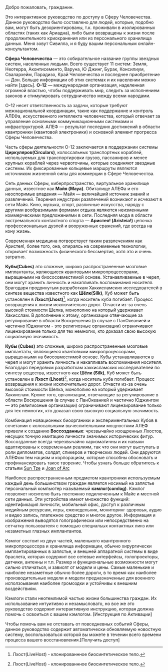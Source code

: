 Добро пожаловать, гражданин.

Это интерактивное руководство по доступу в Сферу Человечества.
Данное руководство было составлено для людей, которые, подобно вам,
могут быть дезориентированы, т.к. проживали в изолированных областях
(таких как Ариадна), либо были возвращены к жизни после продолжительного
криохранения или из персонального хранилища данных. Меня зовут Сивилла,
и я буду вашим персональным онлайн-консультантом.

**Сфера Человечества** — это собирательное название группы звездных систем,
населенных людьми. Всего существует 11 систем: Земля, Неотерра, Аконтисементо,
Варуна, Ю Джинг, Бурак, Консилиум, Свалархейм, Парадизо, Край Человечества и
последнее приобретение — Дон. Больше информации об этих системах и их населении
можно найти [здесь]. **О-12** — международная организация,
наделенная огромной властью, чтобы поддерживать мир, следить за исполнением
законов и стимулировать сотрудничество между всеми народами.

О-12 несет ответственность за задачи, которые требуют межнациональной координации,
такие как поддержание и контроль АЛЕФа, искусственного интеллекта человечества,
который отвечает за управление основными коммуникационными системами и
инфраструктурой. АЛЕФ — результат последних достижений в области квантроники
(квантовой электроники) и основной элемент прогресса Сферы Человечества.

Часть сферы деятельности О-12 заключается в поддержании системы
**Циркуляров(Circulars)**, колоссальных транспортных кораблей, используемых для
транспортировки грузов, пассажиров и менее крупных кораблей через червоточины,
которые соединяют звездные системы. Их фиксированные кольцевые маршруты являются
источником жизненной силы для коммерции в Сфере Человечества.

Сеть данных Сферы, киберпространство, виртуальное хранилище данных,
известное как **Майя (Maya)**. Обиталище АЛЕФа и его неоспоримые владения — Майя —
величайший источник знаний и развлечений.
Творения индустрии развлечений возникают и исчезают в сети Майя.
Кино, музыка, спорт, различные искусства, наряду с другими вообразимыми формами
отдыха являются неизменными коммерческими предложениями в сети.
Последняя мода в области экстремального контактного спорта — **Аристея! (Aristeia!)**
цепочка профессиональных дуэлей и вооруженных сражений, где всегда на кону жизнь.

Современная медицина потворствует таким развлечениям как Аристея!,
более того, она, опираясь на современные технологии, открывает возможность
физического бессмертия, хотя это и очень затратно.

**Кубы(Cubes)** это сложные, широко распространенные мозговые имплантанты, являющиеся квантовыми микропроцессорами, выращеными на биососовместимой основе. Устанавливаемые в череп, они могут хранить личность и накапливать воспоминания носителя. Брагодаря продвинутым разработкам Хаккисламских исследователей в синтезе вещества известного как **Шёлк(Silk)**, Куб может быть установлен в **Лхост(Lhost)**[^1], когда носитель куба погибает.
Процесс возвращения к жизни исключительно дорог. Отчасти из-за очень высокой стоимости Шелка, монополию на который удерживает Хакисслам. В дополнение к этому, организации отвечающие за регулирование в области Воскрешения (в случае с ПанОкеанией и частично Юджингом - это религиозные организации) ограничивают лицензирование только для тех немногих, кто доказал свою высокую социальную значимость.

**Кубы (Cubes)** это сложные, широко распространенные мозговые имплантаты,
являющиеся квантовыми микропроцессорами, выращенными на биосовместимой основе.
Кубы устанавливаются в череп и могут хранить личность и накапливать воспоминания
носителя. Благодаря передовым разработкам хаккисламских исследователей по синтезу
вещества, известного как **Шёлк (Silk)**, Куб может быть установлен в **Лхост (Lhost)**[^1],
когда носитель куба погибает. Процесс возвращения к жизни исключительно дорог.
Отчасти из-за очень высокой стоимости Шелка, монополию на который удерживает
Хаккислам. Кроме того, организации, отвечающие за регулирование в области
Воскрешения (в случае с ПанОкеанией и частично Юджингом — это религиозные
организации) ограничивают лицензирование только для тех немногих, кто доказал
свою высокую социальную значимость.

Комбинация новационных биоорганики и экспериментальных Кубов в сочетании с колосальными вычеслительными мощностями АЛЕФ привели к созданию **Воссозданных**: чрезвычайно изощренных Лхостов, несущих точную имитацию личности значимых исторических фигур. Воссозданные всегда черезвычайно харизматичны и их навыки адаптированы к современным реалиям, так что они могут выступать в роли дипломатов, солдат, спикеров и творческих людей. Они даруются АЛЕФом тем нациям и корпорациям, которые способны обосновать и профинансировать такое творение.
Чтобы узнать больше обратитесь к статьям [Sun Tze](sun_tze.md) и [Joan of Arc](joan_of_arc.md)

Наиболее распространненным предметом квантроники используемым каждый день большинством граждан является носимый на запястье персональный компьютер называемый **кэмлог(comlog)**. Кэмлог позволяет носителю быть постоянно подключенным к Майе и местной сети данных. Эти устройства имеют множество функций: идентификация личности, мобильный офис, доступ к различным медийным ресурсам, игры, еженедельник, мониторинг здоровья, аудио и видео запись, платежное средство и многое другое. Информация и изображения выводятся голографически или непосредственно на сетчатку пользователя с помощью специальых контактных линз или незаметных глазных имплантантов.

Кэмлог состоит из двух частей, маленького квантронного микропроцессора и хранилища информации, обычно хирургически имплантированных в запястье, и внешней аппаратной системы в виде браслета, которая содержит все сетевые интерфейсы, голопроекторы, датчики, антенны и т.п. Размер и функциональные возможности могут сильно отличаться, и зависят от модели и цены. Самые маленькие и наиболее незаметные обычно более дороги, в то время как наиболее производительные модели и модели предназначенные для военного исползоывания наиболее громоздки и устойчивы к внешним воздействиям.

Кэмлоги стали неотемлимой частью жизни большинства граждан. Их использование интуитивно и незамысловато, но все же это руководство содержит интерактивную инструкцию, которая должна помочь с освоиться с вашем кэмлогом. [Инструкция по Активации]

Чтобы помочь вам не отставать от повседневных событий Сферы, данное руководство содержит автоматически обновляемую новостную систему, воспользоваться которой вы можете в течении всего времени процесса вашего восстановления.[Получить доступ]



[^1]: Лхост(LiveHost) - клонированнное биосинтетическое тело.